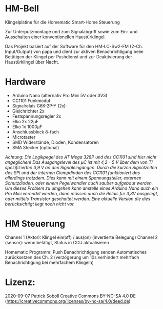 # HM-Bell

Klingelplatine für die Homematic Smart-Home Steuerung

Zur Unterputzmontage und zum Signalabgriff sowie zum Ein- und Ausschalten einer konventionellen Haustürklingel.

Das Projekt basiert auf der Software für den HM-LC-Sw2-FM (2-Ch. Input/Output) von papa und dient zur aktiven Benachrichtigung beim Betätigen der Klingel per Pushdienst und zur Deaktivierung der Haustürklingel über Nacht.

# Hardware
* Arduino Nano (alternativ Pro Mini 5V oder 3V3)
* CC1101 Funkmodul
* Signalrelais G6K-2P-Y (2x)
* Gleichrichter 2x
* Festspannungsregler 2x
* Elko 2x 22µF
* Elko 1x 1000µF
* Anschlussblock 8-fach
* Microtaster
* SMD Widerstände, Dioden, Kondensatoren
* SMA Stecker (optional)

*Achtung: Die Logikpegel des AT Mega 328P und des CC1101 sind hier nicht angeglichen! Das Ausgangslevel des µC ist mit 4,2 - 5 V über dem von TI spezifizierten 3,9 V an den Signaleingängen. Durch die kurzen Signalzeiten des SPI und der internen Clampdioden des CC1101 funktioniert das allerdings trotzdem. Dies kann mit einem Spannungsteiler, externen Schutzdioden, oder einem Pegelwandler auch sauber aufgebaut werden.  
Um dieses Problem zu umgehen kann anstelle eines Arduino Nano auch ein Pro Mini verendet werden, dann müssen auch die Relais für 3,3V ausgelegt, oder mittels Transistor geschaltet werden. Eine aktuelle Version die dies berücksichtigt liegt noch nicht vor.*

# HM Steuerung

Channel 1 (Aktor): Klingel ein(off) / aus(on) (invertierte Belegung)
Channel 2 (sensor): wenn betätigt, Status in CCU aktualisieren

Homematic Programm:
Push Benachrichtigung senden
Automatisches zurücksetzen des Ch. 2 (verzögerung um 10s verhindert mehrfach Benachrichtigung bei mehrfachem Klingeln) 

# Lizenz:
2020-09-07 Patrick Soboll Creative Commons BY-NC-SA 4.0 DE (https://creativecommons.org/licenses/by-nc-sa/4.0/deed.de)

